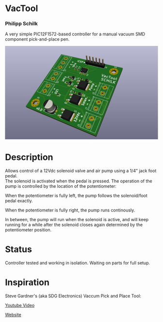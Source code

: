 # VacTool
### Philipp Schilk

A very simple PIC12F1572-based controller for a manual vacuum SMD component pick-and-place pen. 

![PCB Render](https://raw.githubusercontent.com/TheSchilk/VacTool/master/Doc/Render.jpg)

# Description
Allows control of a 12Vdc solenoid valve and air pump using a 1/4" jack foot pedal.  
The solenoid is activated when the pedal is pressed. The operation of the pump is 
controlled by the location of the potentiometer:  

When the potentiometer is fully left, the pump follows the solenoid/foot pedal exactly.  

When the potentiometer is fully right, the pump runs continously.

In between, the pump will run when the solenoid is active, and will keep running for a while 
after the solenoid closes again determined by the potentiometer position.

# Status
Controller tested and working in isolation. 
Waiting on parts for full setup.

# Inspiration
Steve Gardner's (aka SDG Electronics) Vaccum Pick and Place Tool:  

[Youtube Video](https://www.youtube.com/watch?v=1FnGqH_WkL4)  

[Website](https://sdgelectronics.co.uk/youtube-videos/a-diy-smd-pick-and-place-tool-for-electronics-assembly/)  


